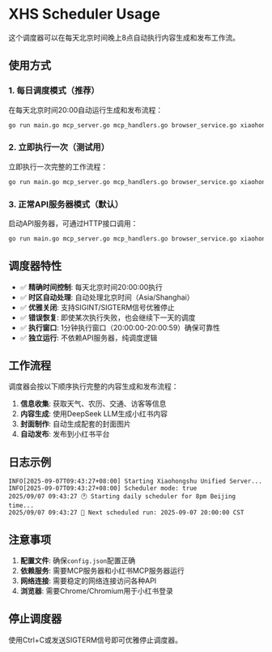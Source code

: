 # XHS Scheduler Usage

这个调度器可以在每天北京时间晚上8点自动执行内容生成和发布工作流。

## 使用方式

### 1. 每日调度模式（推荐）
在每天北京时间20:00自动运行生成和发布流程：
```bash
go run main.go mcp_server.go mcp_handlers.go browser_service.go xiaohongshu_service.go types.go -scheduler
```

### 2. 立即执行一次（测试用）
立即执行一次完整的工作流程：
```bash
go run main.go mcp_server.go mcp_handlers.go browser_service.go xiaohongshu_service.go types.go -run-once
```

### 3. 正常API服务器模式（默认）
启动API服务器，可通过HTTP接口调用：
```bash
go run main.go mcp_server.go mcp_handlers.go browser_service.go xiaohongshu_service.go types.go
```

## 调度器特性

- ✅ **精确时间控制**: 每天北京时间20:00:00执行
- ✅ **时区自动处理**: 自动处理北京时间（Asia/Shanghai）
- ✅ **优雅关闭**: 支持SIGINT/SIGTERM信号优雅停止
- ✅ **错误恢复**: 即使某次执行失败，也会继续下一天的调度
- ✅ **执行窗口**: 1分钟执行窗口（20:00:00-20:00:59）确保可靠性
- ✅ **独立运行**: 不依赖API服务器，纯调度逻辑

## 工作流程

调度器会按以下顺序执行完整的内容生成和发布流程：

1. **信息收集**: 获取天气、农历、交通、访客等信息
2. **内容生成**: 使用DeepSeek LLM生成小红书内容
3. **封面制作**: 自动生成配套的封面图片
4. **自动发布**: 发布到小红书平台

## 日志示例

```
INFO[2025-09-07T09:43:27+08:00] Starting Xiaohongshu Unified Server...
INFO[2025-09-07T09:43:27+08:00] Scheduler mode: true
2025/09/07 09:43:27 🕐 Starting daily scheduler for 8pm Beijing time...
2025/09/07 09:43:27 📅 Next scheduled run: 2025-09-07 20:00:00 CST
```

## 注意事项

1. **配置文件**: 确保`config.json`配置正确
2. **依赖服务**: 需要MCP服务器和小红书MCP服务器运行
3. **网络连接**: 需要稳定的网络连接访问各种API
4. **浏览器**: 需要Chrome/Chromium用于小红书登录

## 停止调度器

使用Ctrl+C或发送SIGTERM信号即可优雅停止调度器。